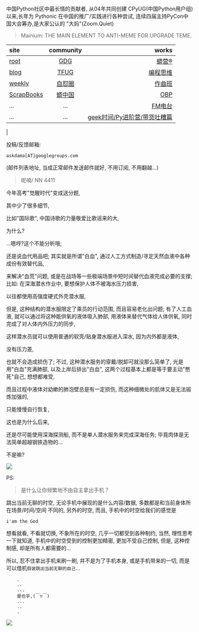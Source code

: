 中国Python社区中最长情的贡献者, 从04年共同创建 CPyUG(中国Python用户组)以来,长年为 Pythonic 在中国的推广/实践进行各种尝试, 连续四届主持PyCon中国大会筹办,是大家公认的 "大妈"(Zoom.Quiet)

> Mainium: THE MAIN ELEMENT TO ANTI-MEME FOR UPGRADE TEME.

| site | community | works |
| :-----| :----: | ----: |
| [root](http://zoomquiet.io/) | [GDG](https://blog.zhgdg.org/) | [蟒营®](https://doc.101.camp/) |
| [blog](https://blog.zoomquiet.io/pages/zoomquiet.html) | [TFUG](http://zh.tfug.world/) | [编程思维](https://py.101.camp/) |
| [weekly](http://weekly.pychina.org/) | [自怼圈](https://du.101.camp/) | [作曲班](https://mu.101.camp/) |
| [ScrapBooks](https://zoomquiet.io/collection.html) | [蟒中国](https://pychina.org/) | [OBP](https://zoomquiet.io/obp/index.html) |
| ... | ... | [FM电台](https://fm.101.camp/) |
| ... | ... | [geek时间/Py进阶营/带货吐糟篇](https://fm.101.camp/2020/geek2py-dama.html) 
 |


投稿/反馈邮箱:

    askdama[AT]googlegroups.com

(邮件列表地址, 
当成正常邮件发送邮件就好, 不用订阅, 不用翻越...)

> 呢喃/ NN 4411



今年高考"觉醒时代"变成送分题,

其中少了很多细节,

比如"国际歌",
中国诗歌的力量敬爱比歌谣来的大,

为什么?

...嗯哼?这个不能分析哦;

还是说血代用品吧;
其实就是所谓"白血",
通过人工方式制造/寻定天然血液中各种成份有效替代品,

来解决"血荒"问题,
或是在战场等一些极端场景中短时间替代血液完成必要的支撑;
比如:
在深海潜水作业中,
要想保护人体不被海水压力损害,

以往都使用高强度硬式外壳潜水服,

但是,
这种结构的潜水服限定了乘员的行动范围,
而且容易老化出问题;
有了人工血液,
就可以通过将这种能供氧的液体吸入肺部,
用液体来替代气体给人体供氧,
同时完成了对人体内外压力的同步,

这样潜水员就可以使用普通的软壳/贴身潜水服进入深水,
因为内外都是液体,

没有压力差,

也就不会造成损伤了;
不过,
这种潜水服务的穿戴/脱卸可就没那么简单了,
光是用"白血"充满肺部,
以及上岸后排出"白血",
这两个过程基本上都是等于要主动"憋死"自己,
想想都难受,

而且过程中液体对幼嫰的肺泡壁总是有一定损伤,
而这种细微处的肌体又是无法锻炼加强的,

只能慢慢自行恢复,

这也是为什么后来,

还是尽可能使用深海探测船,
而不是单人潜水服务来完成深海任务;
毕竟肉体是无法简单超越钢铁造物的...

不是嘛?​






![](http://ydlj.zoomquiet.top/ipic/2021-06-14-zq42-today-card-2106.016.jpeg)




PS:
> 是什么让你频繁地不由自主拿出手机？

跳出当前无聊的时空,
无论手机中展现的是什么内容/数据,
多数都是和当前身体所在场景/时间/空间 不同的,
另外的时空,
而且, 手机中的时空给我们的感觉是

    i'am the God

想看就看, 不看就切换,
不象所在的时空, 几乎一切都受到各种制约,
当然,
理性思考一下就知道,
手机中的时空受到的控制更加精密, 更加不受自己控制,
但是, 这种控制感,
却是所有人都需要的...

所以, 
忍不住拿出手机来刷一刷,
并不是为了手机本身, 或是手机带来的一切,
而是可以借机`假装跳出当前无聊的自己`...



```
    .
    ..
    ...
    是也乎,(￣▽￣)
    ...
    ..
    .
```


![](http://ydlj.zoomquiet.top/ipic/2021-04-30-210411DU21.4zip.jpg)


